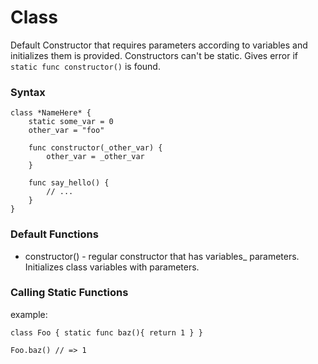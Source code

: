 # Class

Default Constructor that requires parameters according to variables and initializes them is provided. Constructors can't be static. Gives error if `static func constructor()`  is found.

### Syntax

````
class *NameHere* {
	static some_var = 0
	other_var = "foo"
	
	func constructor(_other_var) {
		other_var = _other_var
	}
	
	func say_hello() {
		// ...
	}
}
````

### Default Functions

* constructor() - regular constructor that has variables_ parameters. Initializes class variables with parameters.

### Calling Static Functions

example:

````
class Foo { static func baz(){ return 1 } }

Foo.baz() // => 1
````


